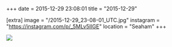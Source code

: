 +++
date = 2015-12-29 23:08:01
title = "2015-12-29"

[extra]
image = "/2015-12-29_23-08-01_UTC.jpg"
instagram = "https://instagram.com/p/_5MLv5IIGE"
location = "Seaham"
+++

<img src="/2015-12-29_23-08-01_UTC.jpg" />
